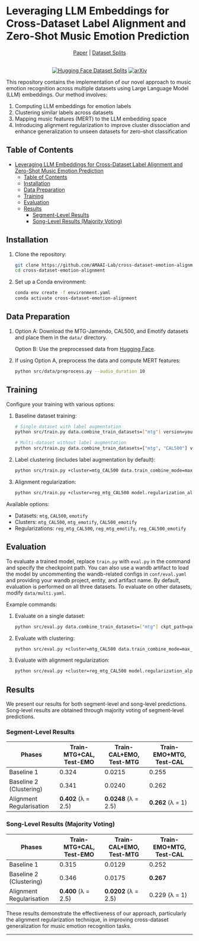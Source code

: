 # Leveraging LLM Embeddings for Cross-Dataset Label Alignment and Zero-Shot Music Emotion Prediction

<div align="center">
<a href="https://arxiv.org/abs/XXXX.XXXX">Paper</a> |
<a href="https://huggingface.co/datasets/amaai-lab/cross-dataset-emotion-splits">Dataset Splits</a>
<br/><br/>

[![Hugging Face Dataset Splits](https://img.shields.io/badge/%F0%9F%A4%97%20Hugging%20Face-Dataset-blue)](https://huggingface.co/datasets/amaai-lab/cross-dataset-emotion-splits) [![arXiv](https://img.shields.io/badge/arXiv-2406.02255-brightgreen.svg)](https://arxiv.org/abs/XXXX.XXXX)

</div>

This repository contains the implementation of our novel approach to music emotion recognition across multiple datasets using Large Language Model (LLM) embeddings. Our method involves:

1. Computing LLM embeddings for emotion labels
2. Clustering similar labels across datasets
3. Mapping music features (MERT) to the LLM embedding space
4. Introducing alignment regularization to improve cluster dissociation and enhance generalization to unseen datasets for zero-shot classification

## Table of Contents

- [Leveraging LLM Embeddings for Cross-Dataset Label Alignment and Zero-Shot Music Emotion Prediction](#leveraging-llm-embeddings-for-cross-dataset-label-alignment-and-zero-shot-music-emotion-prediction)
  - [Table of Contents](#table-of-contents)
  - [Installation](#installation)
  - [Data Preparation](#data-preparation)
  - [Training](#training)
  - [Evaluation](#evaluation)
  - [Results](#results)
    - [Segment-Level Results](#segment-level-results)
    - [Song-Level Results (Majority Voting)](#song-level-results-majority-voting)

## Installation

1. Clone the repository:

   ```bash
   git clone https://github.com/AMAAI-Lab/cross-dataset-emotion-alignment.git
   cd cross-dataset-emotion-alignment
   ```

2. Set up a Conda environment:

   ```bash
   conda env create -f environment.yaml
   conda activate cross-dataset-emotion-alignment
   ```

## Data Preparation

1. Option A: Download the MTG-Jamendo, CAL500, and Emotify datasets and place them in the `data/` directory.

   Option B: Use the preprocessed data from [Hugging Face](https://huggingface.co/datasets/amaai-lab/cross-dataset-emotion-splits).

2. If using Option A, preprocess the data and compute MERT features:

   ```bash
   python src/data/preprocess.py --audio_duration 10
   ```

## Training

Configure your training with various options:

1. Baseline dataset training:

   ```bash
   # Single dataset with label augmentation
   python src/train.py data.combine_train_datasets=["mtg"] version=your_version +experiment=label_aug

   # Multi-dataset without label augmentation
   python src/train.py data.combine_train_datasets=["mtg", "CAL500"] version=your_version
   ```

2. Label clustering (includes label augmentation by default):

   ```bash
   python src/train.py +cluster=mtg_CAL500 data.train_combine_mode=max_size_cycle
   ```

3. Alignment regularization:

   ```bash
   python src/train.py +cluster=reg_mtg_CAL500 model.regularization_alpha=2.5 data.train_combine_mode=max_size_cycle
   ```

Available options:

- Datasets: `mtg`, `CAL500`, `emotify`
- Clusters: `mtg_CAL500`, `mtg_emotify`, `CAL500_emotify`
- Regularizations: `reg_mtg_CAL500`, `reg_mtg_emotify`, `reg_CAL500_emotify`

## Evaluation

To evaluate a trained model, replace `train.py` with `eval.py` in the command and specify the checkpoint path. You can also use a wandb artifact to load the model by uncommenting the wandb-related configs in `conf/eval.yaml` and providing your wandb project, entity, and artifact name. By default, evaluation is performed on all three datasets. To evaluate on other datasets, modify `data/multi.yaml`.

Example commands:

1. Evaluate on a single dataset:

   ```bash
   python src/eval.py data.combine_train_datasets=["mtg"] ckpt_path=path/to/checkpoint.ckpt
   ```

2. Evaluate with clustering:

   ```bash
   python src/eval.py +cluster=mtg_CAL500 data.train_combine_mode=max_size_cycle ckpt_path=path/to/checkpoint.ckpt
   ```

3. Evaluate with alignment regularization:

   ```bash
   python src/eval.py +cluster=reg_mtg_CAL500 model.regularization_alpha=2.5 data.train_combine_mode=max_size_cycle ckpt_path=path/to/checkpoint.ckpt
   ```

## Results

We present our results for both segment-level and song-level predictions. Song-level results are obtained through majority voting of segment-level predictions.

### Segment-Level Results

| Phases                   | Train-MTG+CAL, Test-EMO | Train-CAL+EMO, Test-MTG | Train-EMO+MTG, Test-CAL |
| ------------------------ | ----------------------- | ----------------------- | ----------------------- |
| Baseline 1               | 0.324                   | 0.0215                  | 0.255                   |
| Baseline 2 (Clustering)  | 0.341                   | 0.0240                  | 0.262                   |
| Alignment Regularisation | **0.402** (λ = 2.5)     | **0.0248** (λ = 2.5)    | **0.262** (λ = 1)       |

### Song-Level Results (Majority Voting)

| Phases                   | Train-MTG+CAL, Test-EMO | Train-CAL+EMO, Test-MTG | Train-EMO+MTG, Test-CAL |
| ------------------------ | ----------------------- | ----------------------- | ----------------------- |
| Baseline 1               | 0.315                   | 0.0129                  | 0.252                   |
| Baseline 2 (Clustering)  | 0.346                   | 0.0175                  | **0.267**               |
| Alignment Regularisation | **0.400** (λ = 2.5)     | **0.0202** (λ = 2.5)    | 0.229 (λ = 1)           |

These results demonstrate the effectiveness of our approach, particularly the alignment regularization technique, in improving cross-dataset generalization for music emotion recognition tasks.

______________________________________________________________________
